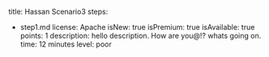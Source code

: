 title: Hassan Scenario3
steps:
  - step1.md
license: Apache
isNew: true
isPremium: true
isAvailable: true
points: 1
description: hello description. How are you@!? whats going on.
time: 12 minutes
level: poor
